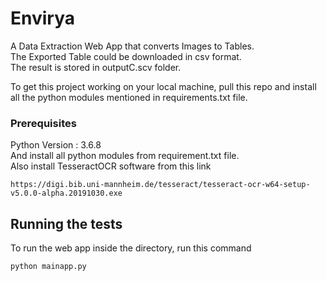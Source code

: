 # Envirya

A Data Extraction Web App that converts Images to Tables. <br>
The Exported Table could be downloaded in csv format. <br>
The result is stored in outputC.scv folder.

To get this project working on your local machine, pull this repo and install all the python modules mentioned in requirements.txt file. 

### Prerequisites

Python Version : 3.6.8 <br>
And install all python modules from requirement.txt file. <br>
Also install TesseractOCR software from this link 
```
https://digi.bib.uni-mannheim.de/tesseract/tesseract-ocr-w64-setup-v5.0.0-alpha.20191030.exe
```

## Running the tests

To run the web app inside the directory, run this command

```
python mainapp.py
```
